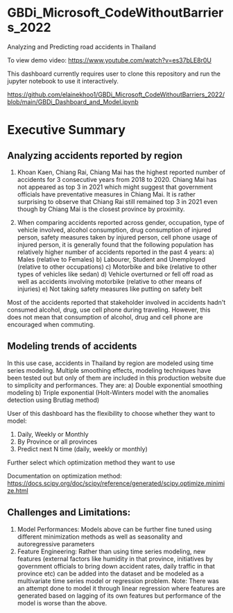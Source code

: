 # GBDi_Microsoft_CodeWithoutBarriers_2022
Analyzing and Predicting road accidents in Thailand 

To view demo video: https://www.youtube.com/watch?v=es37bLE8r0U

This dashboard currently requires user to clone this repository and run the jupyter notebook to use it interactively. 

https://github.com/elainekhoo1/GBDi_Microsoft_CodeWithoutBarriers_2022/blob/main/GBDi_Dashboard_and_Model.ipynb 

# Executive Summary
## Analyzing accidents reported by region

1. Khoan Kaen, Chiang Rai, Chiang Mai has the highest reported number of accidents for 3 consecutive years from 2018 to 2020. Chiang Mai has not appeared as top 3 in 2021 which might suggest that government officials have preventative measures in Chiang Mai.
It is rather surprising to observe that Chiang Rai still remained top 3 in 2021 even though by Chiang Mai is the closest province by proximity.

2. When comparing accidents reported across gender, occupation, type of vehicle involved, alcohol consumption, drug consumption of injured person, safety measures taken by injured person, cell phone usage of injured person, it is generally found that the following population has relatively higher number of accidents reported in the past 4 years:
a) Males (relative to Females)
b) Labourer, Student and Unemployed (relative to other occupations)
c) Motorbike and bike (relative to other types of vehicles like sedan)
d) Vehicle overturned or fell off road as well as accidents involving motorbike (relative to other means of injuries)
e) Not taking safety measures like putting on safety belt

Most of the accidents reported that stakeholder involved in accidents hadn't consumed alcohol, drug, use cell phone during traveling. However, this does not mean that consumption of alcohol, drug and cell phone are encouraged when commuting.


## Modeling trends of accidents
In this use case, accidents in Thailand by region are modeled using time series modeling.
Multiple smoothing effects, modeling techniques have been tested out but only of them are included in this production website due to simplicity and performances. They are:
a) Double exponential smoothing modeling
b) Triple exponential (Holt-Winters model with the anomalies detection using Brutlag method)

User of this dashboard has the flexibility to choose whether they want to model:
1. Daily, Weekly or Monthly
2. By Province or all provinces
3. Predict next N time (daily, weekly or monthly)

Further select which optimization method they want to use

Documentation on optimization method: https://docs.scipy.org/doc/scipy/reference/generated/scipy.optimize.minimize.html

## Challenges and Limitations:
1. Model Performances:
Models above can be further fine tuned using different minimization methods as well as seasonality and autoregressive parameters
2. Feature Engineering:
Rather than using time series modeling, new features (external factors like humidity in that province, initiatives by government officials to bring down accident rates, daily traffic in that province etc) can be added into the dataset and be modeled as a multivariate time series model or regression problem. Note: There was an attempt done to model it through linear regression where features are generated based on lagging of its own features but performance of the model is worse than the above.
